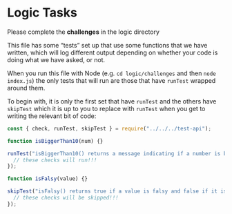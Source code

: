 # Logic Tasks

Please complete the **challenges** in the logic directory

This file has some “tests” set up that use some functions that we have written, which will log different output depending on whether your code is doing what we have asked, or not.

When you run this file with Node (e.g. `cd logic/challenges` and then `node index.js`) the only tests that will run are those that have `runTest` wrapped around them.

To begin with, it is only the first set that have `runTest` and the others have `skipTest` which it is up to you to replace with `runTest` when you get to writing the relevant bit of code:

```js
const { check, runTest, skipTest } = require("../../../test-api");

function isBiggerThan10(num) {}

runTest("isBiggerThan10() returns a message indicating if a number is bigger than 10", function () {
  // these checks will run!!!
});

function isFalsy(value) {}

skipTest("isFalsy() returns true if a value is falsy and false if it is truthy", function () {
  // these checks will be skipped!!!
});
```
